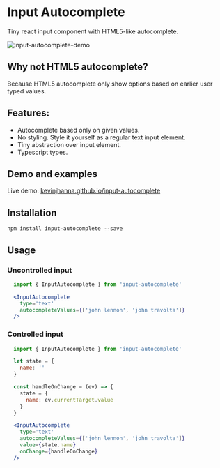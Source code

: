 # Input Autocomplete
Tiny react input component with HTML5-like autocomplete.

![input-autocomplete-demo](https://cloud.githubusercontent.com/assets/387015/25046633/e1eaff8a-2108-11e7-8ba8-f66e290f6ecd.gif)


## Why not HTML5 autocomplete?
Because HTML5 autocomplete only show options based on earlier user typed values.

## Features:
- Autocomplete based only on given values.
- No styling. Style it yourself as a regular text input element.
- Tiny abstraction over input element.
- Typescript types.

## Demo and examples
Live demo: [kevinjhanna.github.io/input-autocomplete](https://kevinjhanna.github.io/input-autocomplete/)

## Installation
```
npm install input-autocomplete --save
```

## Usage

### Uncontrolled input
```jsx
  import { InputAutocomplete } from 'input-autocomplete'

  <InputAutocomplete
    type='text'
    autocompleteValues={['john lennon', 'john travolta']}
  />
```

### Controlled input
```jsx
  import { InputAutocomplete } from 'input-autocomplete'

  let state = { 
    name: ''
  }

  const handleOnChange = (ev) => {
    state = {
      name: ev.currentTarget.value
    }
  }

  <InputAutocomplete
    type='text'
    autocompleteValues={['john lennon', 'john travolta']}
    value={state.name}
    onChange={handleOnChange}
  />
```
